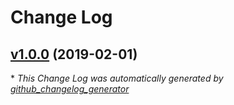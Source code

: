 # Change Log

## [v1.0.0](https://github.com/honzahommer/oscam-update/tree/v1.0.0) (2019-02-01)


\* *This Change Log was automatically generated by [github_changelog_generator](https://github.com/skywinder/Github-Changelog-Generator)*